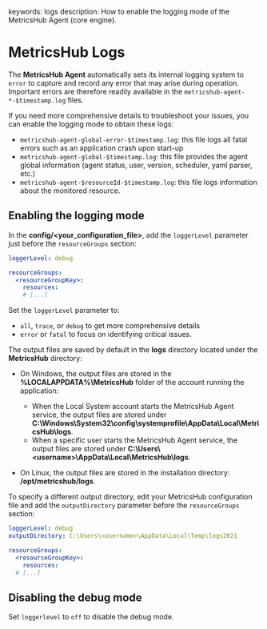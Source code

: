 keywords: logs
description: How to enable the logging mode of the MetricsHub Agent (core engine).

# MetricsHub Logs

<!-- MACRO{toc|fromDepth=1|toDepth=2|id=toc} -->

The **MetricsHub Agent** automatically sets its internal logging system to `error` to capture and record any error that may arise during operation. Important errors are therefore readily available in the `metricshub-agent-*-$timestamp.log` files.

If you need more comprehensive details to troubleshoot your issues, you can enable the logging mode to obtain these logs:

* `metricshub-agent-global-error-$timestamp.log`: this file logs all fatal errors such as an application crash upon start-up
* `metricshub-agent-global-$timestamp.log`: this file provides the agent global information (agent status, user, version, scheduler, yaml parser, etc.)
* `metricshub-agent-$resourceId-$timestamp.log`: this file logs information about the monitored resource.

## Enabling the logging mode

In the **config/<your_configuration_file>**, add the `loggerLevel` parameter just before the `resourceGroups` section:

```yaml
loggerLevel: debug

resourceGroups:
  <resourceGroupKey>:
    resources:
    # [...]
```

Set the `loggerLevel` parameter to:

* `all`, `trace`, or  `debug` to get more comprehensive details
* `error` or `fatal` to focus on identifying critical issues.

The output files are saved by default in the **logs** directory located under the **MetricsHub** directory:

* On Windows, the output files are stored in the **%LOCALAPPDATA%\MetricsHub** folder of the account running the application:
  * When the Local System account starts the MetricsHub Agent service, the output files are stored under **C:\Windows\System32\config\systemprofile\AppData\Local\MetricsHub\logs**.
  * When a specific user starts the MetricsHub Agent service, the output files are stored under **C:\Users\\<username\>\AppData\Local\MetricsHub\logs**.

* On Linux, the output files are stored in the installation directory: **/opt/metricshub/logs**.

To specify a different output directory, edit your MetricsHub configuration file and add the `outputDirectory` parameter before the `resourceGroups` section:

```yaml
loggerLevel: debug
outputDirectory: C:\Users\<username>\AppData\Local\Temp\logs2021

resourceGroups:
  <resourceGroupKey>:
    resources:
  # [...]
```

## Disabling the debug mode

Set `loggerlevel` to `off` to disable the debug mode.
